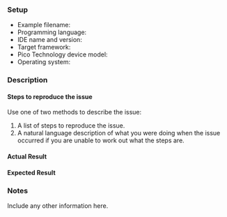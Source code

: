 ### Setup

* Example filename:
* Programming language:
* IDE name and version:
* Target framework:
* Pico Technology device model:
* Operating system:

### Description

#### Steps to reproduce the issue

Use one of two methods to describe the issue:

1. A list of steps to reproduce the issue. 
1. A natural language description of what you were doing when the issue occurred if you are unable to work out what the steps are. 

#### Actual Result



#### Expected Result



### Notes

Include any other information here.